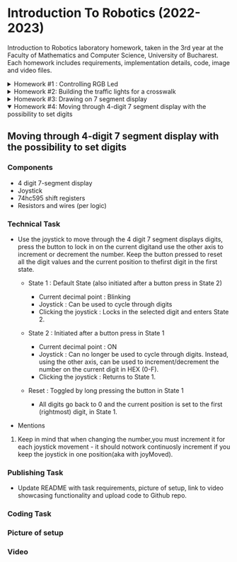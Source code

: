 # Introduction To Robotics (2022-2023)

Introduction to Robotics laboratory homework, taken in the 3rd year at the Faculty of Mathematics and Computer Science, University of Bucharest. Each homework includes requirements, implementation details, code, image and video files.
<details>
  <summary> 
    Homework #1 : Controlling RGB Led
  </summary>

## Controlling RGB Led
  
### Components
* RGB Led 
* Potentiometers
* Resistors and wires (per logic)

### Technical Task

* Use a separate potentiometer in controlling each of the RGB led (Red, Green and Blue). The control must be done with digital electronics.

### Publishing Task

* Update README with task requirements, picture of setup, link to video showcasing functionality and upload code to Github repo.

### [Coding Task](https://github.com/IoanaLivia/IntroductionToRobotics/blob/main/Homework%20%5BCode%5D/Homework1/Homework_1/Homework_1.ino)

* Coding style is at utmost importance. Check consistency in style and spacing.

### Picture of setup

**!** The following setup corresponds to a common cathode RGB led. 

![](https://github.com/IoanaLivia/IntroductionToRobotics/blob/main/Assets/%231/%231_Upperview.jpeg)

**!** Common anode modifications: Put the common pin to 5V instead of GND (changing the wire per logic).

### [Video](https://youtu.be/IK3PnfRw_Ss)
[![](https://img.youtube.com/vi/IK3PnfRw_Ss/0.jpg)](https://www.youtube.com/watch?v=IK3PnfRw_Ss)

  </details>
<details>
  <summary> Homework #2: Building the traffic lights for a crosswalk </summary>

## Building the traffic lights for a crosswalk

### Components
* 5 Leds
* Button
* Buzzer
* Resistors and wires (per logic)

### Technical Task

* Build the traffic lights for a crosswalk. Use 2 LEDs to represent the traffic lights for people (red and green) and 3 LEDs to represent the traffic lights for cars (red, yellow and green). There are 4 states that the traffic lights system has to go through. 

  + State 1 : Default State (will be reinstated after State 4 ends)
  
     - Cars : Green Light
     - People : Red Light
     - Sound: none
     - Duration : indefinite (changed by pressing the button)
  
  + State 2 : initiated by counting down 8 seconds after a button press
 
     - Cars : Yellow Light
     - People : Red Light
     - Sound : none
     - Duration : 3 seconds
     
  + State 3 : initiated after State 2 ends

     - Cars : Red Light
     - People : Green Light
     - Sound : Beeping Sound from the buzzer at a constant interval
     - Duration : 8 seconds
     
  + State 4 : initiated after State 3 ends
     - Cars : Red Light
     - People : Blinking Green Light
     - Sound : Beeping Sound from the buzzer at a constant interval faster than the beeping in State 3
     - Duration : 4 seconds
     
     
**!** Pressing the button in any state other than state 1 should **NOT** yield any actions.
  
### Publishing Task

  * Update README with task requirements, picture of setup, link to video showcasing functionality and upload code to Github repo.

### [Coding Task](https://github.com/IoanaLivia/IntroductionToRobotics/blob/main/Homework%20%5BCode%5D/%232/Homework_2/Homework_2.ino)

  Coding style is of utmost importance. An important coding challenge present in this task is using millis() instead of delay().
  *Addendum* : using interrupts (properly coded: with debounce etc) yields a bonus.
  
  **!** Prints of Serial Monitor Output that showcase functionality can be found [here](https://github.com/IoanaLivia/IntroductionToRobotics/tree/main/Homework%20%5BCode%5D/%232/Serial_2).
  
### Picture of setup

![](https://github.com/IoanaLivia/IntroductionToRobotics/blob/main/Assets/%232/%232_upperview.jpeg)
### [Video](https://youtu.be/M8HzgoxRh9A)
[![](https://img.youtube.com/vi/M8HzgoxRh9A/0.jpg)](https://youtu.be/M8HzgoxRh9A)
</details>


<details>
  <summary> Homework #3: Drawing on 7 segment display</summary>

## Drawing on 7 segment display
  
### Components
* 7-segment display
* Joystick
* Resistors and wires (per logic)

### Technical Task

* Use the joystick to control the position of the segment and *draw* on the display.  The movement between segments should be natural (meaning they should jump from the current positiononly to neighbors, but without passing through *walls*.

 + State 1 : Default State (also initiated after a button press in State 2)
  
     - Current segment : Blinking
     - Joystick : Can be used to move from one position to its neighbours.
     - Clicking the joystick :
        * *Short* pressing : toggles State 2.
        * *Long* pressing : resets the entired display by turning all segments OFF and moving the current position to the decimal point.
  
  + State 2 : Initiated after a button press in State 1
 
     - Current segment : Stops blinking ; Adopts the state of the segment before selection
     (ON / OFF)
     - Joystick : Toggling the X (or Y, depending on personal preference regarding implementation) axis should change the segment state to the opposite state (ON -> OFF, OFF -> ON) .
     - Clicking the joystick : save the segment state and exit back to State 1.
     
* Mentions

<ol>
  <li> Long pressing the button to reset should only be available in State 1. </li>
  
  <li> Joystick movements should be done with toggle, as presented in the laboratory. (joy-Moved, etc) </li>
</ol>

* Mapping each segment to its neighbours

| Current Segment     | UP          | DOWN        | LEFT        | RIGHT       |
| ----------- | ----------- | ----------- | ----------- | ----------- |
| a           | N/A         | g           | f           | b           |
| b           | a           | g           | f           | N/A         |
| c           | g           | d           | e           | dp          |
| d           | g           | N/A         | e           | c           |
| e           | g           | d           | N/A         | c           |    
| f           | a           | g           | N/A         | b           |
| g           | a           | d           | N/A         | N/A         |
| dp          | N/A         | N/A         | c           | N/A         |

### Publishing Task

  * Update README with task requirements, picture of setup, link to video showcasing functionality and upload code to Github repo.

### [Coding Task](https://github.com/IoanaLivia/IntroductionToRobotics/blob/main/Homework%20%5BCode%5D/%233/Homework_3/Homework_3.ino)

  Coding style is of utmost importance. An important coding challenge present in this task is using millis() instead of delay().

### Picture of setup

![](https://github.com/IoanaLivia/IntroductionToRobotics/blob/main/Assets/%233/%233_upperview.JPG)

### [Video](https://youtu.be/CPm8NraoFVo)
[![](https://img.youtube.com/vi/CPm8NraoFVo/0.jpg)](https://www.youtube.com/watch?v=CPm8NraoFVo)


</details>

<details open>
  <summary> Homework #4: Moving through 4-digit 7 segment display with the possibility to set digits</summary>
  
## Moving through 4-digit 7 segment display with the possibility to set digits
  
### Components
* 4 digit 7-segment display
* Joystick
* 74hc595 shift registers
* Resistors and wires (per logic)

### Technical Task

* Use the joystick to move through the 4 digit 7 segment displays digits, press the button to lock in on the current digitand use the other axis to increment or decrement the number. Keep the button pressed to reset all the digit values and the current position to thefirst digit in the first state.


  + State 1 : Default State (also initiated after a button press in State 2)
  
     - Current decimal point : Blinking
     - Joystick : Can be used to cycle through digits
     - Clicking the joystick : Locks in the selected digit and enters State 2.
  
   + State 2 : Initiated after a button press in State 1
  
     - Current decimal point : ON
     - Joystick : Can no longer be used to cycle through digits. Instead, using the other axis, can be used to increment/decrement the number on the current digit in HEX (0-F).
     - Clicking the joystick : Returns to State 1.
     
    + Reset : Toggled by long pressing the button in State 1
    
      - All digits go back to 0 and the current position is set to the first (rightmost) digit, in State 1.

* Mentions

<ol>
  <li> Keep in mind that when changing the number,you  must  increment  it  for  each  joystick  movement  -  it  should  notwork continuosly increment if you keep the joystick in one position(aka with joyMoved). </li>
  
</ol>


### Publishing Task

  * Update README with task requirements, picture of setup, link to video showcasing functionality and upload code to Github repo.

### Coding Task

### Picture of setup

### Video

 </details>
